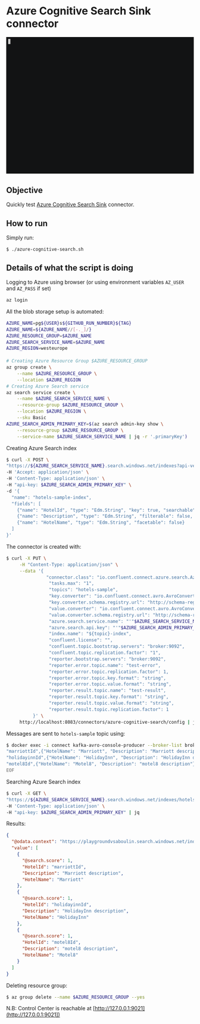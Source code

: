 # Azure Cognitive Search Sink connector

![asciinema](https://github.com/vdesabou/gifs/blob/master/connect/connect-azure-cognitive-search-sink/asciinema.gif?raw=true)

## Objective

Quickly test [Azure Cognitive Search Sink](https://docs.confluent.io/kafka-connect-azure-search/current/overview.html#az-cognitive-search-sink-connector-for-cp) connector.




## How to run

Simply run:

```
$ ./azure-cognitive-search.sh
```

## Details of what the script is doing

Logging to Azure using browser (or using environment variables `AZ_USER` and `AZ_PASS` if set)

```bash
az login
```

All the blob storage setup is automated:

```bash
AZURE_NAME=pg${USER}s${GITHUB_RUN_NUMBER}${TAG}
AZURE_NAME=${AZURE_NAME//[-._]/}
AZURE_RESOURCE_GROUP=$AZURE_NAME
AZURE_SEARCH_SERVICE_NAME=$AZURE_NAME
AZURE_REGION=westeurope

# Creating Azure Resource Group $AZURE_RESOURCE_GROUP
az group create \
    --name $AZURE_RESOURCE_GROUP \
    --location $AZURE_REGION
# Creating Azure Search service
az search service create \
    --name $AZURE_SEARCH_SERVICE_NAME \
    --resource-group $AZURE_RESOURCE_GROUP \
    --location $AZURE_REGION \
    --sku Basic
AZURE_SEARCH_ADMIN_PRIMARY_KEY=$(az search admin-key show \
    --resource-group $AZURE_RESOURCE_GROUP \
    --service-name $AZURE_SEARCH_SERVICE_NAME | jq -r '.primaryKey')
```

Creating Azure Search index

```bash
$ curl -X POST \
"https://${AZURE_SEARCH_SERVICE_NAME}.search.windows.net/indexes?api-version=2019-05-06" \
-H 'Accept: application/json' \
-H 'Content-Type: application/json' \
-H "api-key: $AZURE_SEARCH_ADMIN_PRIMARY_KEY" \
-d '{
  "name": "hotels-sample-index",
  "fields": [
    {"name": "HotelId", "type": "Edm.String", "key": true, "searchable": false, "sortable": false, "facetable": false},
    {"name": "Description", "type": "Edm.String", "filterable": false, "sortable": false, "facetable": false},
    {"name": "HotelName", "type": "Edm.String", "facetable": false}
  ]
}'
```

The connector is created with:

```bash
$ curl -X PUT \
     -H "Content-Type: application/json" \
     --data '{
               "connector.class": "io.confluent.connect.azure.search.AzureSearchSinkConnector",
                "tasks.max": "1",
                "topics": "hotels-sample",
                "key.converter": "io.confluent.connect.avro.AvroConverter",
                "key.converter.schema.registry.url": "http://schema-registry:8081",
                "value.converter": "io.confluent.connect.avro.AvroConverter",
                "value.converter.schema.registry.url": "http://schema-registry:8081",
                "azure.search.service.name": "'"$AZURE_SEARCH_SERVICE_NAME"'",
                "azure.search.api.key": "'"$AZURE_SEARCH_ADMIN_PRIMARY_KEY"'",
                "index.name": "${topic}-index",
                "confluent.license": "",
                "confluent.topic.bootstrap.servers": "broker:9092",
                "confluent.topic.replication.factor": "1",
                "reporter.bootstrap.servers": "broker:9092",
                "reporter.error.topic.name": "test-error",
                "reporter.error.topic.replication.factor": 1,
                "reporter.error.topic.key.format": "string",
                "reporter.error.topic.value.format": "string",
                "reporter.result.topic.name": "test-result",
                "reporter.result.topic.key.format": "string",
                "reporter.result.topic.value.format": "string",
                "reporter.result.topic.replication.factor": 1
          }' \
     http://localhost:8083/connectors/azure-cognitive-search/config | jq .
```

Messages are sent to `hotels-sample` topic using:

```bash
$ docker exec -i connect kafka-avro-console-producer --broker-list broker:9092 --property schema.registry.url=http://schema-registry:8081 --topic hotels-sample --property key.schema='{"type":"string"}' --property "parse.key=true" --property "key.separator=," --property value.schema='{"type":"record","name":"myrecord","fields":[{"name":"HotelName","type":"string"},{"name":"Description","type":"string"}]}' << EOF
"marriottId",{"HotelName": "Marriott", "Description": "Marriott description"}
"holidayinnId",{"HotelName": "HolidayInn", "Description": "HolidayInn description"}
"motel8Id",{"HotelName": "Motel8", "Description": "motel8 description"}
EOF
```

Searching Azure Search index

```bash
$ curl -X GET \
"https://${AZURE_SEARCH_SERVICE_NAME}.search.windows.net/indexes/hotels-sample-index/docs?api-version=2019-05-06&search=*" \
-H 'Content-Type: application/json' \
-H "api-key: $AZURE_SEARCH_ADMIN_PRIMARY_KEY" | jq
```

Results:

```json
{
  "@odata.context": "https://playgroundvsaboulin.search.windows.net/indexes('hotels-sample-index')/$metadata#docs(*)",
  "value": [
    {
      "@search.score": 1,
      "HotelId": "marriottId",
      "Description": "Marriott description",
      "HotelName": "Marriott"
    },
    {
      "@search.score": 1,
      "HotelId": "holidayinnId",
      "Description": "HolidayInn description",
      "HotelName": "HolidayInn"
    },
    {
      "@search.score": 1,
      "HotelId": "motel8Id",
      "Description": "motel8 description",
      "HotelName": "Motel8"
    }
  ]
}
```

Deleting resource group:

```bash
$ az group delete --name $AZURE_RESOURCE_GROUP --yes
```

N.B: Control Center is reachable at [http://127.0.0.1:9021](http://127.0.0.1:9021])
